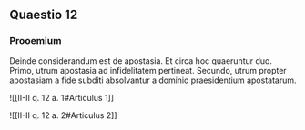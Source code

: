 ## Quaestio 12

### Prooemium

Deinde considerandum est de apostasia. Et circa hoc quaeruntur duo. Primo, utrum apostasia ad infidelitatem pertineat. Secundo, utrum propter apostasiam a fide subditi absolvantur a dominio praesidentium apostatarum.

![[II-II q. 12 a. 1#Articulus 1]]

![[II-II q. 12 a. 2#Articulus 2]]

